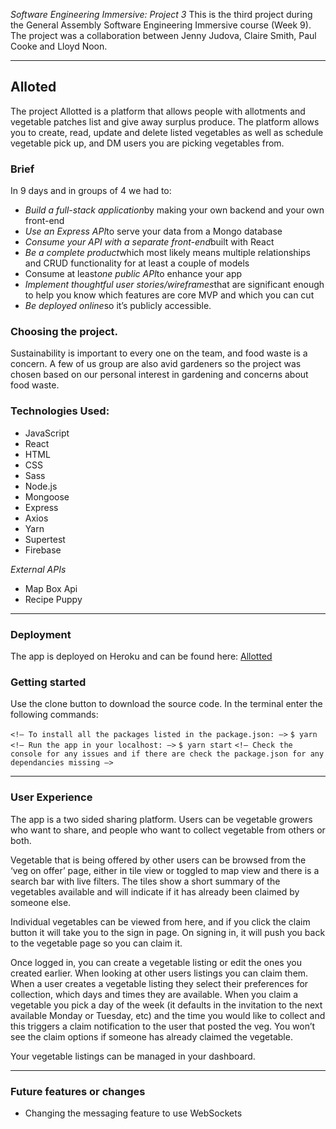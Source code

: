 _Software Engineering Immersive: Project 3_
This is the third project during the General Assembly Software Engineering Immersive course (Week 9). The project was a collaboration between Jenny Judova, Claire Smith, Paul Cooke and Lloyd Noon.

---

## Alloted

The project Allotted is a platform that allows people with allotments and vegetable patches list and give away surplus produce. The platform allows you to create, read, update and delete listed vegetables as well as schedule vegetable pick up, and DM users you are picking vegetables from.

### Brief

In 9 days and in groups of 4 we had to:

- *Build a full-stack application*by making your own backend and your own front-end
- *Use an Express API*to serve your data from a Mongo database
- *Consume your API with a separate front-end*built with React
- *Be a complete product*which most likely means multiple relationships and CRUD functionality for at least a couple of models
- Consume at least*one public API*to enhance your app
- *Implement thoughtful user stories/wireframes*that are significant enough to help you know which features are core MVP and which you can cut
- *Be deployed online*so it’s publicly accessible.

### Choosing the project.

Sustainability is important to every one on the team, and food waste is a concern. A few of us group are also avid gardeners so the project was chosen based on our personal interest in gardening and concerns about food waste.

### Technologies Used:

- JavaScript
- React
- HTML
- CSS
- Sass
- Node.js
- Mongoose
- Express
- Axios
- Yarn
- Supertest
- Firebase

_External APIs_

- Map Box Api
- Recipe Puppy

---

### Deployment

The app is deployed on Heroku and can be found here: [Allotted](https://allotted.herokuapp.com/)

### Getting started

Use the clone button to download the source code. In the terminal enter the following commands:

`<!— To install all the packages listed in the package.json: —>`
`$ yarn`
`<!— Run the app in your localhost: —>`
`$ yarn start`
`<!— Check the console for any issues and if there are check the package.json for any dependancies missing —>`

---

### User Experience

The app is a two sided sharing platform. Users can be vegetable growers who want to share, and people who want to collect vegetable from others or both.

Vegetable that is being offered by other users can be browsed from the ‘veg on offer’ page, either in tile view or toggled to map view and there is a search bar with live filters. The tiles show a short summary of the vegetables available and will indicate if it has already been claimed by someone else.

Individual vegetables can be viewed from here, and if you click the claim button it will take you to the sign in page. On signing in, it will push you back to the vegetable page so you can claim it.

Once logged in, you can create a vegetable listing or edit the ones you created earlier. When looking at other users listings you can claim them. When a user creates a vegetable listing they select their preferences for collection, which days and times they are available. When you claim a vegetable you pick a day of the week (it defaults in the invitation to the next available Monday or Tuesday, etc) and the time you would like to collect and this triggers a claim notification to the user that posted the veg. You won’t see the claim options if someone has already claimed the vegetable.

Your vegetable listings can be managed in your dashboard.

---

### Future features or changes

- Changing the messaging feature to use WebSockets
